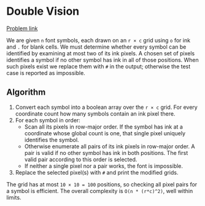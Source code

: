 # Double Vision

[Problem link](https://www.spoj.com/problems/DOUBLEVI/)

We are given `n` font symbols, each drawn on an `r × c` grid using `o` for ink
and `.` for blank cells.  We must determine whether every symbol can be
identified by examining at most two of its ink pixels.  A chosen set of pixels
identifies a symbol if no other symbol has ink in all of those positions.  When
such pixels exist we replace them with `#` in the output; otherwise the test
case is reported as impossible.

## Algorithm

1. Convert each symbol into a boolean array over the `r × c` grid.  For every
   coordinate count how many symbols contain an ink pixel there.
2. For each symbol in order:
   * Scan all its pixels in row-major order.  If the symbol has ink at a
     coordinate whose global count is one, that single pixel uniquely identifies
     the symbol.
   * Otherwise enumerate all pairs of its ink pixels in row-major order.
     A pair is valid if no other symbol has ink in both positions.  The first
     valid pair according to this order is selected.
   * If neither a single pixel nor a pair works, the font is impossible.
3. Replace the selected pixel(s) with `#` and print the modified grids.

The grid has at most `10 × 10 = 100` positions, so checking all pixel pairs for
a symbol is efficient.  The overall complexity is `O(n * (r*c)^2)`, well within
limits.
